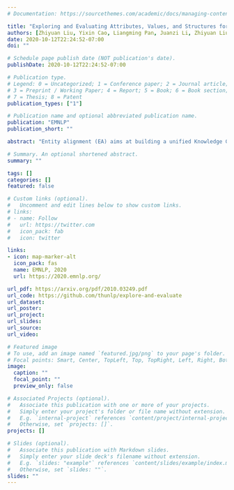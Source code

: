 ```yaml
---
# Documentation: https://sourcethemes.com/academic/docs/managing-content/

title: "Exploring and Evaluating Attributes, Values, and Structures for Entity Alignment"
authors: [Zhiyuan Liu, Yixin Cao, Liangming Pan, Juanzi Li, Zhiyuan Liu, Tat-Seng Chua]
date: 2020-10-12T22:24:52-07:00
doi: ""

# Schedule page publish date (NOT publication's date).
publishDate: 2020-10-12T22:24:52-07:00

# Publication type.
# Legend: 0 = Uncategorized; 1 = Conference paper; 2 = Journal article;
# 3 = Preprint / Working Paper; 4 = Report; 5 = Book; 6 = Book section;
# 7 = Thesis; 8 = Patent
publication_types: ["1"]

# Publication name and optional abbreviated publication name.
publication: "EMNLP"
publication_short: ""

abstract: "Entity alignment (EA) aims at building a unified Knowledge Graph (KG) of rich content by linking the equivalent entities from various KGs. GNN-based EA methods present promising performances by modeling the KG structure defined by relation triples. However, attribute triples can also provide crucial alignment signal but have not been well explored yet. In this paper, we propose to utilize an attributed value encoder and partition the KG into subgraphs to model the various types of attribute triples efficiently. Besides, the performances of current EA methods are overestimated because of the name-bias of existing EA datasets. To make an objective evaluation, we propose a hard experimental setting where we select equivalent entity pairs with very different names as the test set. Under both the regular and hard settings, our method achieves significant improvements (5.10% on average Hits@1 in DBP15k) over 12 baselines in cross-lingual and monolingual datasets. Ablation studies on different subgraphs and a case study about attribute types further demonstrate the effectiveness of our method. Source code and data can be found at this https URL."

# Summary. An optional shortened abstract.
summary: ""

tags: []
categories: []
featured: false

# Custom links (optional).
#   Uncomment and edit lines below to show custom links.
# links:
# - name: Follow
#   url: https://twitter.com
#   icon_pack: fab
#   icon: twitter

links:
- icon: map-marker-alt
  icon_pack: fas
  name: EMNLP, 2020
  url: https://2020.emnlp.org/

url_pdf: https://arxiv.org/pdf/2010.03249.pdf
url_code: https://github.com/thunlp/explore-and-evaluate
url_dataset: 
url_poster:
url_project:
url_slides:
url_source:
url_video:

# Featured image
# To use, add an image named `featured.jpg/png` to your page's folder. 
# Focal points: Smart, Center, TopLeft, Top, TopRight, Left, Right, BottomLeft, Bottom, BottomRight.
image:
  caption: ""
  focal_point: ""
  preview_only: false

# Associated Projects (optional).
#   Associate this publication with one or more of your projects.
#   Simply enter your project's folder or file name without extension.
#   E.g. `internal-project` references `content/project/internal-project/index.md`.
#   Otherwise, set `projects: []`.
projects: []

# Slides (optional).
#   Associate this publication with Markdown slides.
#   Simply enter your slide deck's filename without extension.
#   E.g. `slides: "example"` references `content/slides/example/index.md`.
#   Otherwise, set `slides: ""`.
slides: ""
---
```

